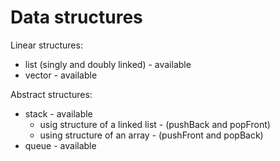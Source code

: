 # Data structures
Linear structures:
* list (singly and doubly linked) - available
* vector - available

Abstract structures:
* stack - available
  * usig structure of a linked list - (pushBack and popFront)
  * using structure of an array - (pushFront and popBack)
* queue - available
